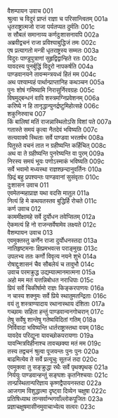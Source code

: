 वैशम्पायन उवाच	001  
श्रुत्वा च विदुरं प्राप्तं राज्ञा च परिसान्त्वितम्	001a  
धृतराष्ट्रात्मजो राजा पर्यतप्यत दुर्मतिः	001c  
स सौबलं समानाय्य कर्णदुःशासनावपि	002a  
अब्रवीद्वचनं राजा प्रविश्याबुद्धिजं तमः	002c  
एष प्रत्यागतो मन्त्री धृतराष्ट्रस्य सम्मतः	003a  
विदुरः पाण्डुपुत्राणां सुहृद्विद्वान्हिते रतः	003c  
यावदस्य पुनर्बुद्धिं विदुरो नापकर्षति	004a  
पाण्डवानयने तावन्मन्त्रयध्वं हितं मम	004c  
अथ पश्याम्यहं पार्थान्प्राप्तानिह कथञ्चन	005a  
पुनः शोषं गमिष्यामि निरासुर्निरवग्रहः	005c  
विषमुद्बन्धनं वापि शस्त्रमग्निप्रवेशनम्	006a  
करिष्ये न हि तानृद्धान्पुनर्द्रष्टुमिहोत्सहे	006c  
शकुनिरुवाच	007  
किं बालिषां मतिं राजन्नास्थितोऽसि विशां पते	007a  
गतास्ते समयं कृत्वा नैतदेवं भविष्यति	007c  
सत्यवाक्ये स्थिताः सर्वे पाण्डवा भरतर्षभ	008a  
पितुस्ते वचनं तात न ग्रहीष्यन्ति कर्हिचित्	008c  
अथ वा ते ग्रहीष्यन्ति पुनरेष्यन्ति वा पुरम्	009a  
निरस्य समयं भूयः पणोऽस्माकं भविष्यति	009c  
सर्वे भवामो मध्यस्था राज्ञश्छन्दानुवर्तिनः	010a  
छिद्रं बहु प्रपश्यन्तः पाण्डवानां सुसंवृताः	010c  
दुःशासन उवाच	011  
एवमेतन्महाप्राज्ञ यथा वदसि मातुल	011a  
नित्यं हि मे कथयतस्तव बुद्धिर्हि रोचते	011c  
कर्ण उवाच	012  
काममीक्षामहे सर्वे दुर्योधन तवेप्सितम्	012a  
ऐकमत्यं हि नो राजन्सर्वेषामेव लक्ष्यते	012c  
वैशम्पायन उवाच	013  
एवमुक्तस्तु कर्णेन राजा दुर्योधनस्तदा	013a  
नातिहृष्टमनाः क्षिप्रमभवत्स पराङ्मुखः	013c  
उपलभ्य ततः कर्णो विवृत्य नयने शुभे	014a  
रोषाद्दुःशासनं चैव सौबलेयं च तावुभौ	014c  
उवाच परमक्रुद्ध उद्यम्यात्मानमात्मना	015a  
अहो मम मतं यत्तन्निबोधत नराधिपाः	015c  
प्रियं सर्वे चिकीर्षामो राज्ञः किङ्करपाणयः	016a  
न चास्य शक्नुमः सर्वे प्रिये स्थातुमतन्द्रिताः	016c  
वयं तु शस्त्राण्यादाय रथानास्थाय दंशिताः	017a  
गच्छामः सहिता हन्तुं पाण्डवान्वनगोचरान्	017c  
तेषु सर्वेषु शान्तेषु गतेष्वविदितां गतिम्	018a  
निर्विवादा भविष्यन्ति धार्तराष्ट्रास्तथा वयम्	018c  
यावदेव परिद्यूना यावच्छोकपरायणाः	019a  
यावन्मित्रविहीनाश्च तावच्छक्या मतं मम	019c  
तस्य तद्वचनं श्रुत्वा पूजयन्तः पुनः पुनः	020a  
बाढमित्येव ते सर्वे प्रत्यूचुः सूतजं तदा	020c  
एवमुक्त्वा तु सङ्क्रुद्धा रथैः सर्वे पृथक्पृथक्	021a  
निर्ययुः पाण्डवान्हन्तुं सङ्घशः कृतनिश्चयाः	021c  
तान्प्रस्थितान्परिज्ञाय कृष्णद्वैपायनस्तदा	022a  
आजगाम विशुद्धात्मा दृष्ट्वा दिव्येन चक्षुषा	022c  
प्रतिषिध्याथ तान्सर्वान्भगवाँल्लोकपूजितः	023a  
प्रज्ञाचक्षुषमासीनमुवाचाभ्येत्य सत्वरः	023c  
